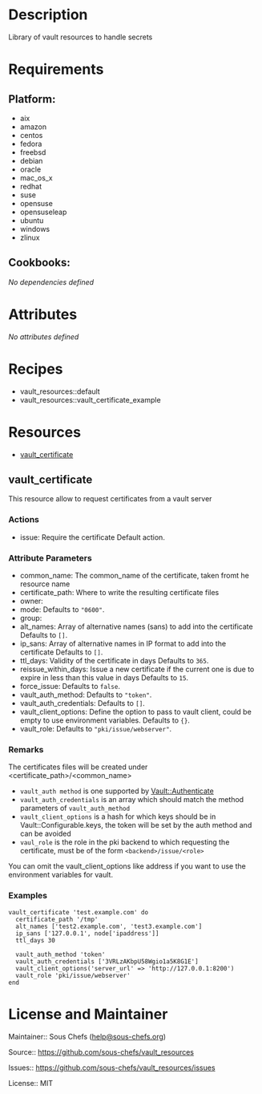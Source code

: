 # Description

Library of vault resources to handle secrets

# Requirements

## Platform:

* aix
* amazon
* centos
* fedora
* freebsd
* debian
* oracle
* mac_os_x
* redhat
* suse
* opensuse
* opensuseleap
* ubuntu
* windows
* zlinux

## Cookbooks:

*No dependencies defined*

# Attributes

*No attributes defined*

# Recipes

* vault_resources::default
* vault_resources::vault_certificate_example

# Resources

* [vault_certificate](#vault_certificate)

## vault_certificate

This resource allow to request certificates from a vault server

### Actions

- issue: Require the certificate Default action.

### Attribute Parameters

- common_name: The common_name of the certificate, taken fromt he resource name
- certificate_path: Where to write the resulting certificate files
- owner:
- mode:  Defaults to <code>"0600"</code>.
- group:
- alt_names: Array of alternative names (sans) to add into the certificate Defaults to <code>[]</code>.
- ip_sans: Array of alternative names in IP format to add into the certificate Defaults to <code>[]</code>.
- ttl_days: Validity of the certificate in days Defaults to <code>365</code>.
- reissue_within_days: Issue a new certificate if the current one is due to expire in less than this value in days Defaults to <code>15</code>.
- force_issue:  Defaults to <code>false</code>.
- vault_auth_method:  Defaults to <code>"token"</code>.
- vault_auth_credentials:  Defaults to <code>[]</code>.
- vault_client_options: Define the option to pass to vault client, could be empty to use environment variables. Defaults to <code>{}</code>.
- vault_role:  Defaults to <code>"pki/issue/webserver"</code>.

### Remarks

  The certificates files will be created under <certificate_path>/<common_name>

  - `vault_auth method` is one supported by [Vault::Authenticate](https://www.rubydoc.info/github/hashicorp/vault-ruby/Vault/Authenticate)
  - `vault_auth_credentials` is an array which should match the method parameters of `vault_auth_method`
  - `vault_client_options` is a hash for which keys should be in Vault::Configurable.keys, the token will be set by the auth method and can be avoided
  - `vaul_role` is the role in the pki backend to which requesting the certificate, must be of the form `<backend>/issue/<role>`

  You can omit the vault_client_options like address if you want to use the environment variables for vault.

### Examples

  ```
  vault_certificate 'test.example.com' do
    certificate_path '/tmp'
    alt_names ['test2.example.com', 'test3.example.com']
    ip_sans ['127.0.0.1', node['ipaddress']]
    ttl_days 30

    vault_auth_method 'token'
    vault_auth_credentials ['3VRLzAKbpU58Wgio1a5K8G1E']
    vault_client_options('server_url' => 'http://127.0.0.1:8200')
    vault_role 'pki/issue/webserver'
  end
  ```

# License and Maintainer

Maintainer:: Sous Chefs (<help@sous-chefs.org>)

Source:: https://github.com/sous-chefs/vault_resources

Issues:: https://github.com/sous-chefs/vault_resources/issues

License:: MIT
